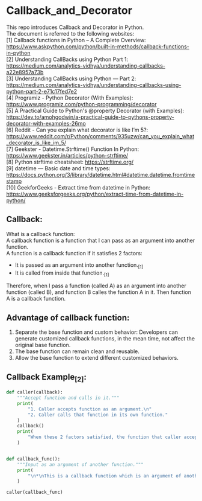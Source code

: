 # Callback_and_Decorator
This repo introduces Callback and Decorator in Python. <br >
The document is referred to the following websites:<br >
[1] Callback functions in Python – A Complete Overview: https://www.askpython.com/python/built-in-methods/callback-functions-in-python<br >
[2] Understanding CallBacks using Python Part 1: https://medium.com/analytics-vidhya/understanding-callbacks-a22e8957a73b<br >
[3] Understanding CallBacks using Python — Part 2: https://medium.com/analytics-vidhya/understanding-callbacks-using-python-part-2-e71c17fed7e2<br >
[4] Programiz - Python Decorator (With Examples): https://www.programiz.com/python-programming/decorator<br >
[5] A Practical Guide to Python's @property Decorator (with Examples): https://dev.to/amohgodwin/a-practical-guide-to-pythons-property-decorator-with-examples-26mo<br >
[6] Reddit - Can you explain what decorator is like I’m 5?: https://www.reddit.com/r/Python/comments/935uzw/can_you_explain_what_decorator_is_like_im_5/<br >
[7] Geekster - Datetime.Strftime() Function In Python: https://www.geekster.in/articles/python-strftime/<br >
[8] Python strftime cheatsheet: https://strftime.org/<br >
[9] datetime — Basic date and time types: https://docs.python.org/3/library/datetime.html#datetime.datetime.fromtimestamp<br >
[10] GeekforGeeks - Extract time from datetime in Python: https://www.geeksforgeeks.org/python/extract-time-from-datetime-in-python/<br >

## Callback:
What is a callback function:<br >
A callback function is a function that I can pass as an argument into another function. <br >
A function is a callback function if it satisfies 2 factors:<br >
- It is passed as an argument into another function.<sub>[1]</sub><br >
- It is called from inside that function.<sub>[1]</sub><br >

Therefore, when I pass a function (called A) as an argument into another function (called B), and function B calles the function A in it. Then function A is a callback function.<br >
## Advantage of callback function:
1. Separate the base function and custom behavior: Developers can generate customized callback functions, in the mean time, not affect the original base function. <br >
2. The base function can remain clean and reusable.<br >
3. Allow the base function to extend different customized behaviors.<br >
## Callback Example<sub>[2]</sub>:
```python
def caller(callback):
    """Accept function and calls in it."""
    print(
        "1. Caller accepts function as an argument.\n"
        "2. Caller calls that function in its own function."
    )
    callback()
    print(
        "When these 2 factors satisfied, the function that caller accepts is a callback function."
    )


def callback_func():
    """Input as an argument of another function."""
    print(
        "\n*\nThis is a callback function which is an argument of another function.\n*\n"
    )

caller(callback_func)
```

